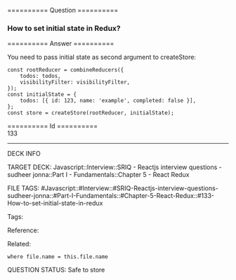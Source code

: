 ========== Question ==========  

### How to set initial state in Redux?  

========== Answer ==========  

You need to pass initial state as second argument to createStore:

<!-- codeblock-start -->
<pre><code class="hljs language-javascript"><span class="hljs-keyword">const</span> rootReducer = <span class="hljs-title function_">combineReducers</span>({
    <span class="hljs-attr">todos</span>: todos,
    <span class="hljs-attr">visibilityFilter</span>: visibilityFilter,
});
<span class="hljs-keyword">const</span> initialState = {
    <span class="hljs-attr">todos</span>: [{ <span class="hljs-attr">id</span>: <span class="hljs-number">123</span>, <span class="hljs-attr">name</span>: <span class="hljs-string">'example'</span>, <span class="hljs-attr">completed</span>: <span class="hljs-literal">false</span> }],
};
<span class="hljs-keyword">const</span> store = <span class="hljs-title function_">createStore</span>(rootReducer, initialState);
</code></pre>
<!-- codeblock-end -->

========== Id ==========  
133

---

DECK INFO

TARGET DECK: Javascript::Interview::SRIQ - Reactjs interview questions - sudheer jonna::Part I - Fundamentals::Chapter 5 - React Redux

FILE TAGS: #Javascript::#Interview::#SRIQ-Reactjs-interview-questions-sudheer-jonna::#Part-I-Fundamentals::#Chapter-5-React-Redux::#133-How-to-set-initial-state-in-redux

Tags:

Reference:

Related:

```dataview
where file.name = this.file.name
```
QUESTION STATUS: Safe to store
